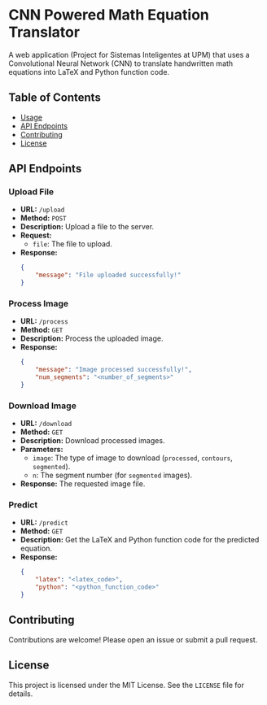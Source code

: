 # CNN Powered Math Equation Translator

A web application (Project for Sistemas Inteligentes at UPM) that uses a Convolutional Neural Network (CNN) to translate handwritten math equations into LaTeX and Python function code.

## Table of Contents

- [Usage](#usage)
- [API Endpoints](#api-endpoints)
- [Contributing](#contributing)
- [License](#license)

<!--
## Installation

1. Clone the repository:
    ```sh
    git clone https://github.com/yourusername/yourproject.git
    ```
2. Navigate to the project directory:
    ```sh
    cd yourproject
    ```
3. Install the dependencies:
    ```sh
    pip install -r requirements.txt
    ```

## Usage

1. Run the application:
    ```sh
    python app.py
    ```
2. Access the application at `http://localhost:8080`.
-->

## API Endpoints

### Upload File

- **URL:** `/upload`
- **Method:** `POST`
- **Description:** Upload a file to the server.
- **Request:**
    - `file`: The file to upload.
- **Response:**
    ```json
    {
        "message": "File uploaded successfully!"
    }
    ```

### Process Image

- **URL:** `/process`
- **Method:** `GET`
- **Description:** Process the uploaded image.
- **Response:**
    ```json
    {
        "message": "Image processed successfully!",
        "num_segments": "<number_of_segments>"
    }
    ```

### Download Image

- **URL:** `/download`
- **Method:** `GET`
- **Description:** Download processed images.
- **Parameters:**
    - `image`: The type of image to download (`processed`, `contours`, `segmented`).
    - `n`: The segment number (for `segmented` images).
- **Response:** The requested image file.

### Predict

- **URL:** `/predict`
- **Method:** `GET`
- **Description:** Get the LaTeX and Python function code for the predicted equation.
- **Response:**
    ```json
    {
        "latex": "<latex_code>",
        "python": "<python_function_code>"
    }
    ```

## Contributing

Contributions are welcome! Please open an issue or submit a pull request.

## License

This project is licensed under the MIT License. See the `LICENSE` file for details.